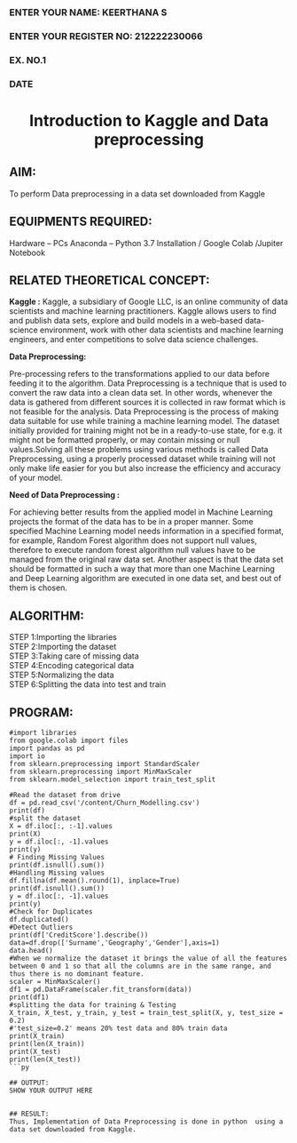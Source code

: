 <H3>ENTER YOUR NAME: KEERTHANA S</H3>
<H3>ENTER YOUR REGISTER NO: 212222230066</H3>
<H3>EX. NO.1</H3>
<H3>DATE</H3>
<H1 ALIGN =CENTER> Introduction to Kaggle and Data preprocessing</H1>

## AIM:

To perform Data preprocessing in a data set downloaded from Kaggle

## EQUIPMENTS REQUIRED:
Hardware – PCs
Anaconda – Python 3.7 Installation / Google Colab /Jupiter Notebook

## RELATED THEORETICAL CONCEPT:

**Kaggle :**
Kaggle, a subsidiary of Google LLC, is an online community of data scientists and machine learning practitioners. Kaggle allows users to find and publish data sets, explore and build models in a web-based data-science environment, work with other data scientists and machine learning engineers, and enter competitions to solve data science challenges.

**Data Preprocessing:**

Pre-processing refers to the transformations applied to our data before feeding it to the algorithm. Data Preprocessing is a technique that is used to convert the raw data into a clean data set. In other words, whenever the data is gathered from different sources it is collected in raw format which is not feasible for the analysis.
Data Preprocessing is the process of making data suitable for use while training a machine learning model. The dataset initially provided for training might not be in a ready-to-use state, for e.g. it might not be formatted properly, or may contain missing or null values.Solving all these problems using various methods is called Data Preprocessing, using a properly processed dataset while training will not only make life easier for you but also increase the efficiency and accuracy of your model.

**Need of Data Preprocessing :**

For achieving better results from the applied model in Machine Learning projects the format of the data has to be in a proper manner. Some specified Machine Learning model needs information in a specified format, for example, Random Forest algorithm does not support null values, therefore to execute random forest algorithm null values have to be managed from the original raw data set.
Another aspect is that the data set should be formatted in such a way that more than one Machine Learning and Deep Learning algorithm are executed in one data set, and best out of them is chosen.


## ALGORITHM:
STEP 1:Importing the libraries<BR>
STEP 2:Importing the dataset<BR>
STEP 3:Taking care of missing data<BR>
STEP 4:Encoding categorical data<BR>
STEP 5:Normalizing the data<BR>
STEP 6:Splitting the data into test and train<BR>

##  PROGRAM:
```
#import libraries
from google.colab import files
import pandas as pd
import io
from sklearn.preprocessing import StandardScaler
from sklearn.preprocessing import MinMaxScaler
from sklearn.model_selection import train_test_split

#Read the dataset from drive
df = pd.read_csv('/content/Churn_Modelling.csv')
print(df)
#split the dataset
X = df.iloc[:, :-1].values
print(X)
y = df.iloc[:, -1].values
print(y)
# Finding Missing Values
print(df.isnull().sum())
#Handling Missing values
df.fillna(df.mean().round(1), inplace=True)
print(df.isnull().sum())
y = df.iloc[:, -1].values
print(y)
#Check for Duplicates
df.duplicated()
#Detect Outliers
print(df['CreditScore'].describe())
data=df.drop(['Surname','Geography','Gender'],axis=1)
data.head()
#When we normalize the dataset it brings the value of all the features between 0 and 1 so that all the columns are in the same range, and thus there is no dominant feature.
scaler = MinMaxScaler()
df1 = pd.DataFrame(scaler.fit_transform(data))
print(df1)
#splitting the data for training & Testing
X_train, X_test, y_train, y_test = train_test_split(X, y, test_size = 0.2)
#'test_size=0.2' means 20% test data and 80% train data
print(X_train)
print(len(X_train))
print(X_test)
print(len(X_test))
```py

## OUTPUT:
SHOW YOUR OUTPUT HERE


## RESULT:
Thus, Implementation of Data Preprocessing is done in python  using a data set downloaded from Kaggle.


